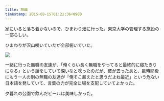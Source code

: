 ```yaml
---
title: 無職
timestamp: 2015-08-15T01:22:36+0900
---
```


家にいると落ち着かないので、ひまわり畑に行った。東京大学の管理する施設の一部らしい。

ひまわりが沢山咲いていたが全部俯いていた。

<img src="/bucket/e842b9e109f5ba770a05c0abf65f3cd414a1fe99.JPG:thumb">

一緒に行った無職の友達が、「俺くらい長く無職をやってると最終的に寝たきりになる」という話をしていて深いなと唸ったのだが、彼が去ったあと、数時間後にもう一人の別の無職の友達が「俺そこ超えたと思うだよね最近」という危ない日本語を発していて、言葉の力が完全に場を支配していてよかった。

夕暮れの公園で飲んだビールは美味しかった。
